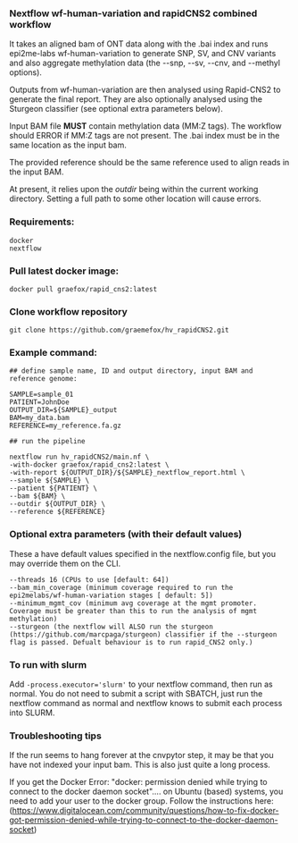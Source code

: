 ### Nextflow wf-human-variation and rapidCNS2 combined workflow

It takes an aligned bam of ONT data along with the .bai index and runs epi2me-labs wf-human-variation to generate SNP, SV, and CNV variants and also aggregate methylation data (the --snp, --sv, --cnv, and --methyl options).

Outputs from wf-human-variation are then analysed using Rapid-CNS2 to generate the final report. They are also optionally analysed using the Sturgeon classifier (see optional extra parameters below).

Input BAM file **MUST** contain methylation data (MM:Z tags). The workflow should ERROR if MM:Z tags are not present.
The .bai index must be in the same location as the input bam.

The provided reference should be the same reference used to align reads in the input BAM.

At present, it relies upon the *outdir* being within the current working directory. Setting a full path to some other location will cause errors.

### Requirements:
```
docker
nextflow
```

### Pull latest docker image:
```
docker pull graefox/rapid_cns2:latest
```

### Clone workflow repository
```
git clone https://github.com/graemefox/hv_rapidCNS2.git
```


### Example command:
```
## define sample name, ID and output directory, input BAM and reference genome:

SAMPLE=sample_01
PATIENT=JohnDoe
OUTPUT_DIR=${SAMPLE}_output
BAM=my_data.bam
REFERENCE=my_reference.fa.gz

## run the pipeline

nextflow run hv_rapidCNS2/main.nf \
-with-docker graefox/rapid_cns2:latest \
-with-report ${OUTPUT_DIR}/${SAMPLE}_nextflow_report.html \
--sample ${SAMPLE} \
--patient ${PATIENT} \
--bam ${BAM} \
--outdir ${OUTPUT_DIR} \
--reference ${REFERENCE}

```


### Optional extra parameters (with their default values)
These a have default values specified in the nextflow.config file, but you may override them on the CLI.
```
--threads 16 (CPUs to use [default: 64]) 
--bam_min_coverage (minimum coverage required to run the epi2melabs/wf-human-variation stages [ default: 5]) 
--minimum_mgmt_cov (minimum avg coverage at the mgmt promoter. Coverage must be greater than this to run the analysis of mgmt methylation)
--sturgeon (the nextflow will ALSO run the sturgeon (https://github.com/marcpaga/sturgeon) classifier if the --sturgeon flag is passed. Defualt behaviour is to run rapid_CNS2 only.)

```

### To run with slurm
Add `-process.executor='slurm'` to your nextflow command, then run as normal. You do not need to submit a script with SBATCH, just run the nextflow command as normal and nextflow knows
to submit each process into SLURM.

### Troubleshooting tips
If the run seems to hang forever at the cnvpytor step, it may be that you have not indexed your input bam. This is also just quite a long process.

If you get the Docker Error: "docker: permission denied while trying to connect to the docker daemon socket".... on Ubuntu (based) systems, you need to add your user to the docker group. 
Follow the instructions here: (https://www.digitalocean.com/community/questions/how-to-fix-docker-got-permission-denied-while-trying-to-connect-to-the-docker-daemon-socket)



